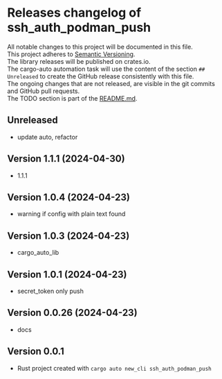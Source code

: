 # Releases changelog of ssh_auth_podman_push

All notable changes to this project will be documented in this file.  
This project adheres to [Semantic Versioning](https://semver.org/spec/v2.0.0.html).  
The library releases will be published on crates.io.  
The cargo-auto automation task will use the content of the section `## Unreleased` to create
the GitHub release consistently with this file.  
The ongoing changes that are not released, are visible in the git commits and GitHub pull requests.  
The TODO section is part of the [README.md](https://github.com/CRUSTDE-ContainerizedRustDevEnv/ssh_auth_podman_push).  

## Unreleased

- update auto, refactor

## Version 1.1.1 (2024-04-30)

- 1.1.1

## Version 1.0.4 (2024-04-23)

- warning if config with plain text found

## Version 1.0.3 (2024-04-23)

- cargo_auto_lib

## Version 1.0.1 (2024-04-23)

- secret_token only push

## Version 0.0.26 (2024-04-23)

- docs

## Version 0.0.1

- Rust project created with `cargo auto new_cli ssh_auth_podman_push`
